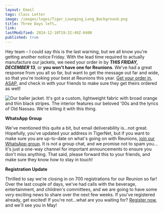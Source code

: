 ```yaml
---
layout: Email
tags: Class Letter
image: /images/logos/Tiger_Lounging_Long_Background.png
title: Three Days left…
link: 
lastModified: 2024-12-10T19:32:49Z-0400
published: true
---
```

Hey team – I could say this is the last warning, but we all know you're getting another notice Friday. With the lead time required to actually manufacture our jackets, we need your order in by **_THIS FRIDAY, DECEMBER 13_**, or **you won't have one for Reunions**. We've had a great response from you all so far, but want to get the message out far and wide, so that you're looking your best at Reunions this year. [Get your order in, ASAP](https://princeton.reunioniq.com/shop/classof00), and check in with your friends to make sure they get theirs ordered as well!
 
 ![Our baller jacket. It's got a custom, lightweight fabric with broad orange and thin black stripes. The interior features our beloved '00s and the lyrics of Old Nassau. We're killing it with this thing.](/images/jacket/P2000_jacket_sketch.png "Class Jacket")
 

**WhatsApp Group**

We've mentioned this quite a bit, but email deliverability is…not great. Hopefully, you've updated your address in TigerNet, but if you want to make sure you are up-to-date on what's going on with Reunions, [join our WhatsApp group](https://chat.whatsapp.com/ENjRGuGdb4iIJI1dBbiRaS). It is not a group chat, and we promise not to spam you…it's just a one-way channel for important announcements to ensure you don't miss anything. That said, please forward this to your friends, and make sure they know how to stay in touch!

**Registration Update**

Thrilled to say we're closing in on 700 registrations for our Reunion so far! Over the last couple of days, we've had calls with the beverage, entertainment, and children's committees, and we are going to have some *very* exciting news to share over the next few weeks. If you've registered already, get excited! If you're not…what are you waiting for? [Register now](https://princeton.reunioniq.com/go/2025/2000), and we'll see you in May!
